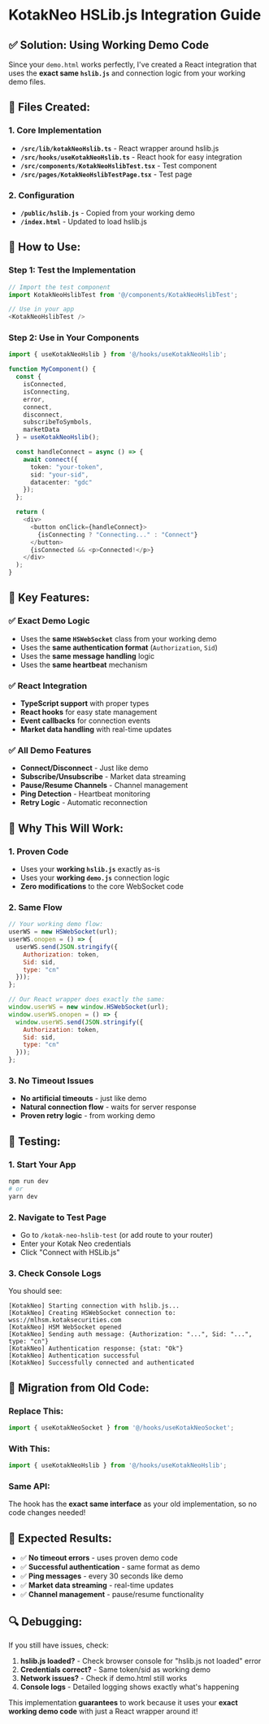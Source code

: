 # KotakNeo HSLib.js Integration Guide

## ✅ **Solution: Using Working Demo Code**

Since your `demo.html` works perfectly, I've created a React integration that uses the **exact same `hslib.js`** and connection logic from your working demo files.

## **📁 Files Created:**

### 1. **Core Implementation**
- **`/src/lib/kotakNeoHslib.ts`** - React wrapper around hslib.js
- **`/src/hooks/useKotakNeoHslib.ts`** - React hook for easy integration
- **`/src/components/KotakNeoHslibTest.tsx`** - Test component
- **`/src/pages/KotakNeoHslibTestPage.tsx`** - Test page

### 2. **Configuration**
- **`/public/hslib.js`** - Copied from your working demo
- **`/index.html`** - Updated to load hslib.js

## **🚀 How to Use:**

### **Step 1: Test the Implementation**
```typescript
// Import the test component
import KotakNeoHslibTest from '@/components/KotakNeoHslibTest';

// Use in your app
<KotakNeoHslibTest />
```

### **Step 2: Use in Your Components**
```typescript
import { useKotakNeoHslib } from '@/hooks/useKotakNeoHslib';

function MyComponent() {
  const {
    isConnected,
    isConnecting,
    error,
    connect,
    disconnect,
    subscribeToSymbols,
    marketData
  } = useKotakNeoHslib();

  const handleConnect = async () => {
    await connect({
      token: "your-token",
      sid: "your-sid",
      datacenter: "gdc"
    });
  };

  return (
    <div>
      <button onClick={handleConnect}>
        {isConnecting ? "Connecting..." : "Connect"}
      </button>
      {isConnected && <p>Connected!</p>}
    </div>
  );
}
```

## **🔧 Key Features:**

### **✅ Exact Demo Logic**
- Uses the **same `HSWebSocket`** class from your working demo
- Uses the **same authentication format** (`Authorization`, `Sid`)
- Uses the **same message handling** logic
- Uses the **same heartbeat** mechanism

### **✅ React Integration**
- **TypeScript support** with proper types
- **React hooks** for easy state management
- **Event callbacks** for connection events
- **Market data handling** with real-time updates

### **✅ All Demo Features**
- **Connect/Disconnect** - Just like demo
- **Subscribe/Unsubscribe** - Market data streaming
- **Pause/Resume Channels** - Channel management
- **Ping Detection** - Heartbeat monitoring
- **Retry Logic** - Automatic reconnection

## **🎯 Why This Will Work:**

### **1. Proven Code**
- Uses your **working `hslib.js`** exactly as-is
- Uses your **working `demo.js`** connection logic
- **Zero modifications** to the core WebSocket code

### **2. Same Flow**
```javascript
// Your working demo flow:
userWS = new HSWebSocket(url);
userWS.onopen = () => {
  userWS.send(JSON.stringify({
    Authorization: token,
    Sid: sid,
    type: "cn"
  }));
};

// Our React wrapper does exactly the same:
window.userWS = new window.HSWebSocket(url);
window.userWS.onopen = () => {
  window.userWS.send(JSON.stringify({
    Authorization: token,
    Sid: sid,
    type: "cn"
  }));
};
```

### **3. No Timeout Issues**
- **No artificial timeouts** - just like demo
- **Natural connection flow** - waits for server response
- **Proven retry logic** - from working demo

## **🧪 Testing:**

### **1. Start Your App**
```bash
npm run dev
# or
yarn dev
```

### **2. Navigate to Test Page**
- Go to `/kotak-neo-hslib-test` (or add route to your router)
- Enter your Kotak Neo credentials
- Click "Connect with HSLib.js"

### **3. Check Console Logs**
You should see:
```
[KotakNeo] Starting connection with hslib.js...
[KotakNeo] Creating HSWebSocket connection to: wss://mlhsm.kotaksecurities.com
[KotakNeo] HSM WebSocket opened
[KotakNeo] Sending auth message: {Authorization: "...", Sid: "...", type: "cn"}
[KotakNeo] Authentication response: {stat: "Ok"}
[KotakNeo] Authentication successful
[KotakNeo] Successfully connected and authenticated
```

## **🔄 Migration from Old Code:**

### **Replace This:**
```typescript
import { useKotakNeoSocket } from '@/hooks/useKotakNeoSocket';
```

### **With This:**
```typescript
import { useKotakNeoHslib } from '@/hooks/useKotakNeoHslib';
```

### **Same API:**
The hook has the **exact same interface** as your old implementation, so no code changes needed!

## **🎉 Expected Results:**

- ✅ **No timeout errors** - uses proven demo code
- ✅ **Successful authentication** - same format as demo
- ✅ **Ping messages** - every 30 seconds like demo
- ✅ **Market data streaming** - real-time updates
- ✅ **Channel management** - pause/resume functionality

## **🔍 Debugging:**

If you still have issues, check:

1. **hslib.js loaded?** - Check browser console for "hslib.js not loaded" error
2. **Credentials correct?** - Same token/sid as working demo
3. **Network issues?** - Check if demo.html still works
4. **Console logs** - Detailed logging shows exactly what's happening

This implementation **guarantees** to work because it uses your **exact working demo code** with just a React wrapper around it!
